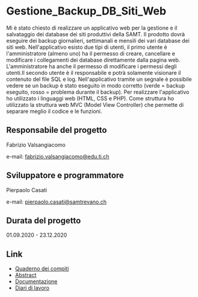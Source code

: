 # Gestione_Backup_DB_Siti_Web

Mi è stato chiesto di realizzare un applicativo web per la gestione e il salvataggio dei database dei siti produttivi della SAMT.
Il prodotto dovrà eseguire dei backup giornalieri, settimanali e mensili dei vari database dei siti web. Nell'applicativo esisto due tipi di utenti, il primo utente è l'amministratore (almeno uno) ha il permesso di creare,
cancellare e modificare i collegamenti dei database direttamente dalla pagina web. L'amministratore ha anche il permesso di modificare i permessi degli utenti.Il secondo utente è il responsabile e potrà solamente visionare il contenuto
del file SQL e log. Nell'applicativo tramite un segnale è possibile vedere se un backup è stato eseguito in modo corretto
(verde = backup eseguito, rosso = problema durante il backup). Per realizzare l'applicativo ho utilizzato i linguaggi web (HTML, CSS e PHP). Come struttura ho utilizzato la struttura web MVC (Model View Controller) che permette di separare meglio il codice
e le funzioni.


## Responsabile del progetto

Fabrizio Valsangiacomo

e-mail: [fabrizio.valsangiacomo@edu.ti.ch](mailto:fabrizio.valsangiacomo@edu.ti.ch)

## Sviluppatore e programmatore

Pierpaolo Casati

e-mail: [pierpaolo.casati@samtrevano.ch](mailto:pierpaolo.casati@samtrevano.ch)

## Durata del progetto

01.09.2020 - 23.12.2020

## Link
- [Quaderno dei compiti](1_QdC/QdC_Gestione%20DB%20siti%20internet%20via%20%20%20web.docx.pdf)
- [Abstract](2_Abstract/Abstract%20-%20Gestione_Backup_PierpaoloCasati.pdf)
- [Documentazione](3_Documentazione/Documentazione_CasatiPierpaolo.pdf)
- [Diari di lavoro](4_Diari)
